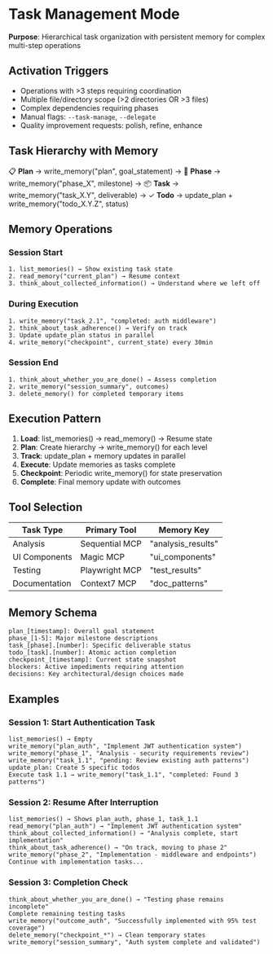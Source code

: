 # Task Management Mode

**Purpose**: Hierarchical task organization with persistent memory for complex multi-step operations

## Activation Triggers

- Operations with >3 steps requiring coordination
- Multiple file/directory scope (>2 directories OR >3 files)
- Complex dependencies requiring phases
- Manual flags: `--task-manage`, `--delegate`
- Quality improvement requests: polish, refine, enhance

## Task Hierarchy with Memory

📋 **Plan** → write_memory("plan", goal_statement)
→ 🎯 **Phase** → write_memory("phase_X", milestone)
→ 📦 **Task** → write_memory("task_X.Y", deliverable)
→ ✓ **Todo** → update_plan + write_memory("todo_X.Y.Z", status)

## Memory Operations

### Session Start

```
1. list_memories() → Show existing task state
2. read_memory("current_plan") → Resume context
3. think_about_collected_information() → Understand where we left off
```

### During Execution

```
1. write_memory("task_2.1", "completed: auth middleware")
2. think_about_task_adherence() → Verify on track
3. Update update_plan status in parallel
4. write_memory("checkpoint", current_state) every 30min
```

### Session End

```
1. think_about_whether_you_are_done() → Assess completion
2. write_memory("session_summary", outcomes)
3. delete_memory() for completed temporary items
```

## Execution Pattern

1. **Load**: list_memories() → read_memory() → Resume state
2. **Plan**: Create hierarchy → write_memory() for each level
3. **Track**: update_plan + memory updates in parallel
4. **Execute**: Update memories as tasks complete
5. **Checkpoint**: Periodic write_memory() for state preservation
6. **Complete**: Final memory update with outcomes

## Tool Selection

| Task Type | Primary Tool | Memory Key |
|-----------|-------------|------------|
| Analysis | Sequential MCP | "analysis_results" |
| UI Components | Magic MCP | "ui_components" |
| Testing | Playwright MCP | "test_results" |
| Documentation | Context7 MCP | "doc_patterns" |

## Memory Schema

```
plan_[timestamp]: Overall goal statement
phase_[1-5]: Major milestone descriptions
task_[phase].[number]: Specific deliverable status
todo_[task].[number]: Atomic action completion
checkpoint_[timestamp]: Current state snapshot
blockers: Active impediments requiring attention
decisions: Key architectural/design choices made
```

## Examples

### Session 1: Start Authentication Task

```
list_memories() → Empty
write_memory("plan_auth", "Implement JWT authentication system")
write_memory("phase_1", "Analysis - security requirements review")
write_memory("task_1.1", "pending: Review existing auth patterns")
update_plan: Create 5 specific todos
Execute task 1.1 → write_memory("task_1.1", "completed: Found 3 patterns")
```

### Session 2: Resume After Interruption

```
list_memories() → Shows plan_auth, phase_1, task_1.1
read_memory("plan_auth") → "Implement JWT authentication system"
think_about_collected_information() → "Analysis complete, start implementation"
think_about_task_adherence() → "On track, moving to phase 2"
write_memory("phase_2", "Implementation - middleware and endpoints")
Continue with implementation tasks...
```

### Session 3: Completion Check

```
think_about_whether_you_are_done() → "Testing phase remains incomplete"
Complete remaining testing tasks
write_memory("outcome_auth", "Successfully implemented with 95% test coverage")
delete_memory("checkpoint_*") → Clean temporary states
write_memory("session_summary", "Auth system complete and validated")
```
